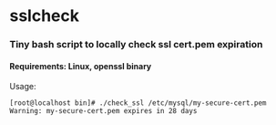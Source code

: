 # sslcheck
### Tiny bash script to locally check ssl cert.pem expiration
#### Requirements: Linux, openssl binary

Usage:

```
[root@localhost bin]# ./check_ssl /etc/mysql/my-secure-cert.pem
Warning: my-secure-cert.pem expires in 28 days
```
